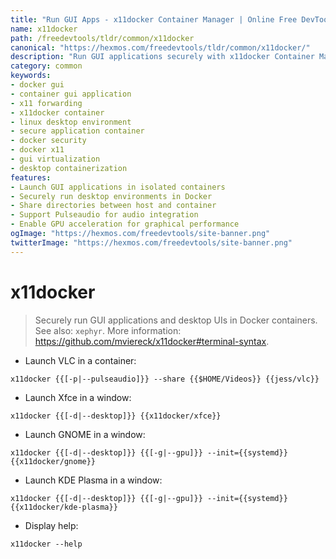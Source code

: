 ```yaml
---
title: "Run GUI Apps - x11docker Container Manager | Online Free DevTools by Hexmos"
name: x11docker
path: /freedevtools/tldr/common/x11docker
canonical: "https://hexmos.com/freedevtools/tldr/common/x11docker/"
description: "Run GUI applications securely with x11docker Container Manager. Isolate graphical applications and desktop environments in Docker. Free online tool, no registration required."
category: common
keywords:
- docker gui
- container gui application
- x11 forwarding
- x11docker container
- linux desktop environment
- secure application container
- docker security
- docker x11
- gui virtualization
- desktop containerization
features:
- Launch GUI applications in isolated containers
- Securely run desktop environments in Docker
- Share directories between host and container
- Support Pulseaudio for audio integration
- Enable GPU acceleration for graphical performance
ogImage: "https://hexmos.com/freedevtools/site-banner.png"
twitterImage: "https://hexmos.com/freedevtools/site-banner.png"
---
```


# x11docker

> Securely run GUI applications and desktop UIs in Docker containers.
> See also: `xephyr`.
> More information: <https://github.com/mviereck/x11docker#terminal-syntax>.

- Launch VLC in a container:

`x11docker {{[-p|--pulseaudio]}} --share {{$HOME/Videos}} {{jess/vlc}}`

- Launch Xfce in a window:

`x11docker {{[-d|--desktop]}} {{x11docker/xfce}}`

- Launch GNOME in a window:

`x11docker {{[-d|--desktop]}} {{[-g|--gpu]}} --init={{systemd}} {{x11docker/gnome}}`

- Launch KDE Plasma in a window:

`x11docker {{[-d|--desktop]}} {{[-g|--gpu]}} --init={{systemd}} {{x11docker/kde-plasma}}`

- Display help:

`x11docker --help`
